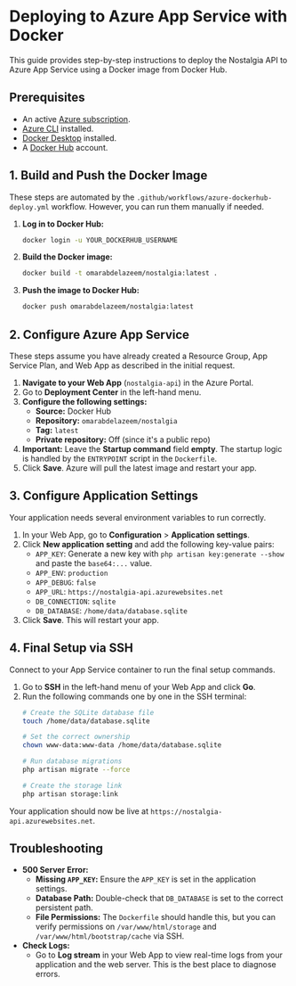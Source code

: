 # Deploying to Azure App Service with Docker

This guide provides step-by-step instructions to deploy the Nostalgia API to Azure App Service using a Docker image from Docker Hub.

## Prerequisites

- An active [Azure subscription](https://azure.microsoft.com/free/).
- [Azure CLI](https://docs.microsoft.com/cli/azure/install-azure-cli) installed.
- [Docker Desktop](https://www.docker.com/products/docker-desktop) installed.
- A [Docker Hub](https://hub.docker.com/) account.

## 1. Build and Push the Docker Image

These steps are automated by the `.github/workflows/azure-dockerhub-deploy.yml` workflow. However, you can run them manually if needed.

1.  **Log in to Docker Hub:**
    ```bash
    docker login -u YOUR_DOCKERHUB_USERNAME
    ```

2.  **Build the Docker image:**
    ```bash
    docker build -t omarabdelazeem/nostalgia:latest .
    ```

3.  **Push the image to Docker Hub:**
    ```bash
    docker push omarabdelazeem/nostalgia:latest
    ```

## 2. Configure Azure App Service

These steps assume you have already created a Resource Group, App Service Plan, and Web App as described in the initial request.

1.  **Navigate to your Web App** (`nostalgia-api`) in the Azure Portal.
2.  Go to **Deployment Center** in the left-hand menu.
3.  **Configure the following settings:**
    -   **Source:** Docker Hub
    -   **Repository:** `omarabdelazeem/nostalgia`
    -   **Tag:** `latest`
    -   **Private repository:** Off (since it's a public repo)
4.  **Important:** Leave the **Startup command** field **empty**. The startup logic is handled by the `ENTRYPOINT` script in the `Dockerfile`.
5.  Click **Save**. Azure will pull the latest image and restart your app.

## 3. Configure Application Settings

Your application needs several environment variables to run correctly.

1.  In your Web App, go to **Configuration** > **Application settings**.
2.  Click **New application setting** and add the following key-value pairs:
    -   `APP_KEY`: Generate a new key with `php artisan key:generate --show` and paste the `base64:...` value.
    -   `APP_ENV`: `production`
    -   `APP_DEBUG`: `false`
    -   `APP_URL`: `https://nostalgia-api.azurewebsites.net`
    -   `DB_CONNECTION`: `sqlite`
    -   `DB_DATABASE`: `/home/data/database.sqlite`
3.  Click **Save**. This will restart your app.

## 4. Final Setup via SSH

Connect to your App Service container to run the final setup commands.

1.  Go to **SSH** in the left-hand menu of your Web App and click **Go**.
2.  Run the following commands one by one in the SSH terminal:
    ```bash
    # Create the SQLite database file
    touch /home/data/database.sqlite

    # Set the correct ownership
    chown www-data:www-data /home/data/database.sqlite

    # Run database migrations
    php artisan migrate --force

    # Create the storage link
    php artisan storage:link
    ```

Your application should now be live at `https://nostalgia-api.azurewebsites.net`.

## Troubleshooting

-   **500 Server Error:**
    -   **Missing `APP_KEY`:** Ensure the `APP_KEY` is set in the application settings.
    -   **Database Path:** Double-check that `DB_DATABASE` is set to the correct persistent path.
    -   **File Permissions:** The `Dockerfile` should handle this, but you can verify permissions on `/var/www/html/storage` and `/var/www/html/bootstrap/cache` via SSH.
-   **Check Logs:**
    -   Go to **Log stream** in your Web App to view real-time logs from your application and the web server. This is the best place to diagnose errors.
